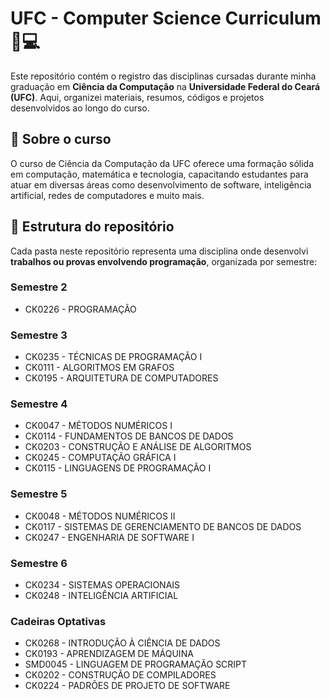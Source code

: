 # UFC - Computer Science Curriculum 📘💻  

Este repositório contém o registro das disciplinas cursadas durante minha graduação em **Ciência da Computação** na **Universidade Federal do Ceará (UFC)**. Aqui, organizei materiais, resumos, códigos e projetos desenvolvidos ao longo do curso.  

## 🏫 Sobre o curso  
O curso de Ciência da Computação da UFC oferece uma formação sólida em computação, matemática e tecnologia, capacitando estudantes para atuar em diversas áreas como desenvolvimento de software, inteligência artificial, redes de computadores e muito mais.  

## 📂 Estrutura do repositório  
Cada pasta neste repositório representa uma disciplina onde desenvolvi **trabalhos ou provas envolvendo programação**, organizada por semestre:  

### **Semestre 2**  
- CK0226 - PROGRAMAÇÃO  

### **Semestre 3**
- CK0235 - TÉCNICAS DE PROGRAMAÇÃO I
- CK0111 - ALGORITMOS EM GRAFOS
- CK0195 - ARQUITETURA DE COMPUTADORES

### **Semestre 4**  
- CK0047 - MÉTODOS NUMÉRICOS I  
- CK0114 - FUNDAMENTOS DE BANCOS DE DADOS  
- CK0203 - CONSTRUÇÃO E ANÁLISE DE ALGORITMOS  
- CK0245 - COMPUTAÇÃO GRÁFICA I
- CK0115 - LINGUAGENS DE PROGRAMAÇÃO I

### **Semestre 5**  
- CK0048 - MÉTODOS NUMÉRICOS II  
- CK0117 - SISTEMAS DE GERENCIAMENTO DE BANCOS DE DADOS  
- CK0247 - ENGENHARIA DE SOFTWARE I  

### **Semestre 6**  
- CK0234 - SISTEMAS OPERACIONAIS  
- CK0248 - INTELIGÊNCIA ARTIFICIAL  

### **Cadeiras Optativas**  
- CK0268 - INTRODUÇÃO À CIÊNCIA DE DADOS  
- CK0193 - APRENDIZAGEM DE MÁQUINA
- SMD0045 - LINGUAGEM DE PROGRAMAÇÃO SCRIPT
- CK0202 - CONSTRUÇÃO DE COMPILADORES
- CK0224 - PADRÕES DE PROJETO DE SOFTWARE
